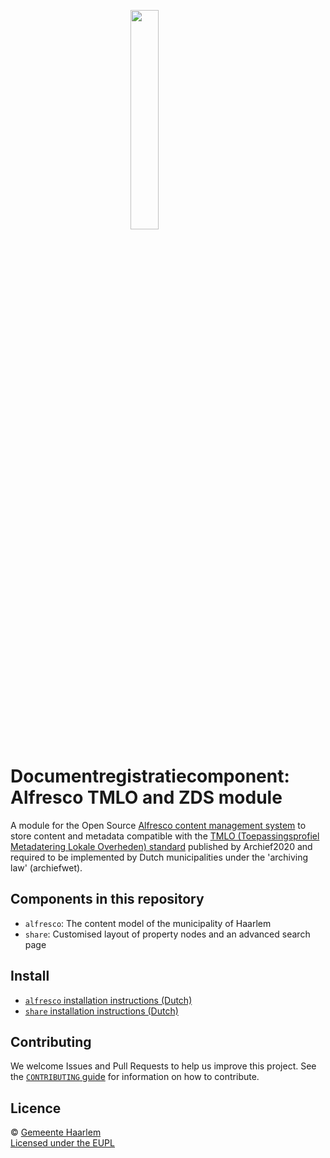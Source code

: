 <p style="text-align: center"><a href="http://haarlem.github.io/"><img src="https://haarlem.github.io/assets/haarlem-open-source-logo.svg" style="width: 30%; margin-left: -15%;"></a></p>

# Documentregistratiecomponent: Alfresco TMLO and ZDS module

A module for the Open Source [Alfresco content management system](https://www.alfresco.com/) to store content and metadata compatible with the [TMLO (Toepassingsprofiel Metadatering Lokale Overheden) standard](https://vng.nl/files/vng/20140508-toepassingsprofiel-metadatering.pdf) published by Archief2020 and required to be implemented by Dutch municipalities under the 'archiving law' (archiefwet).

## Components in this repository

* `alfresco`: The content model of the municipality of Haarlem
* `share`: Customised layout of property nodes and an advanced search page

## Install

* [`alfresco` installation instructions (Dutch)](alfresco/ReadMe.txt)
* [`share` installation instructions (Dutch)](share/ReadMe.txt)

## Contributing

We welcome Issues and Pull Requests to help us improve this project. See the [`CONTRIBUTING` guide](CONTRIBUTING.md) for information on how to contribute.

## Licence

© [Gemeente Haarlem](http://haarlem.nl)  
[Licensed under the EUPL](LICENSE)
